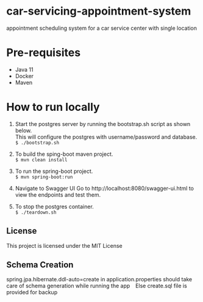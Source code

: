 # car-servicing-appointment-system
appointment scheduling system for a car service center with single location


# Pre-requisites 

* Java 11
* Docker 
* Maven


# How to run locally

1. Start the postgres server by running the bootstrap.sh script as shown below.  
   This will configure the postgres with username/password and database.
   `$ ./bootstrap.sh`
2. To build the sping-boot maven project.  
   `$ mvn clean install`
3. To run the spring-boot project.  
   `$ mvn spring-boot:run`
   
4. Navigate to Swagger UI 
   Go to http://localhost:8080/swagger-ui.html to view the endpoints and test them. 

5. To stop the postgres container.  
    `$ ./teardown.sh`
   
## License

This project is licensed under the MIT License

## Schema Creation
spring.jpa.hibernate.ddl-auto=create in application.properties should take care of schema generation while running the app` 
`Else create.sql file is provided for backup



